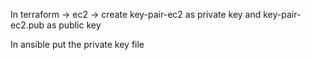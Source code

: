 In terraform -> ec2 -> create key-pair-ec2 as private key and key-pair-ec2.pub as public key

In ansible put the private key file